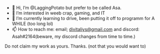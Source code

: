 - 👋 Hi, I’m @LaggingPotato but prefer to be called Asa.
- 👀 I’m interested in weeb crap, gaming, and IT
- 🌱 I’m currently learning to drive, been putting it off to programm for A WHILE (too long lol)
- 📫 How to reach me: email; divitaliys@gmail.com and discord: Asah#2164(beware, my discord changes from time to time.)

Do not claim my work as yours. Thanks. (not that you would want to)
